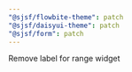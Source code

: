 ```yaml
---
"@sjsf/flowbite-theme": patch
"@sjsf/daisyui-theme": patch
"@sjsf/form": patch
---
```


Remove label for range widget
